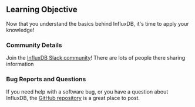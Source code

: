 ## Learning Objective

Now that you understand the basics behind InfluxDB, it's time to apply your knowledge!

### Community Details

Join the [InfluxDB Slack community](https://www.influxdata.com/slack)!
There are lots of people there sharing information

### Bug Reports and Questions

If you need help with a software bug, or you have a question about InfluxDB, the [GitHub repository](https://github.com/influxdata/influxdb) is a great place to post.
